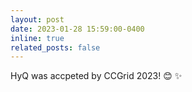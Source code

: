 ```yaml
---
layout: post
date: 2023-01-28 15:59:00-0400
inline: true
related_posts: false
---
```


HyQ was accpeted by CCGrid 2023! 😊 ✨
